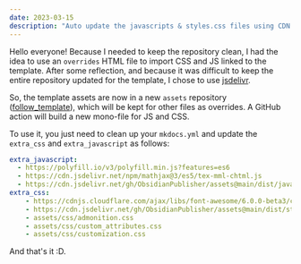 ```yaml
---
date: 2023-03-15
description: "Auto update the javascripts & styles.css files using CDN jsdelivr!"
---
```


Hello everyone!
Because I needed to keep the repository clean, I had the idea to use an `overrides` HTML file to import CSS and JS linked to the template. After some reflection, and because it was difficult to keep the entire repository updated for the template, I chose to use [jsdelivr](https://www.jsdelivr.com/).

So, the template assets are now in a new `assets` repository ([follow_template](https://github.com/ObsidianPublisher/follow_template)), which will be kept for other files as overrides. A GitHub action will build a new mono-file for JS and CSS.

To use it, you just need to clean up your `mkdocs.yml` and update the `extra_css` and `extra_javascript` as follows:

```yaml
extra_javascript:
  - https://polyfill.io/v3/polyfill.min.js?features=es6
  - https://cdn.jsdelivr.net/npm/mathjax@3/es5/tex-mml-chtml.js
  - https://cdn.jsdelivr.net/gh/ObsidianPublisher/assets@main/dist/javascript.js
extra_css:
    - https://cdnjs.cloudflare.com/ajax/libs/font-awesome/6.0.0-beta3/css/all.min.css
    - https://cdn.jsdelivr.net/gh/ObsidianPublisher/assets@main/dist/styles.css
    - assets/css/admonition.css
    - assets/css/custom_attributes.css
    - assets/css/customization.css
```

And that's it :D.